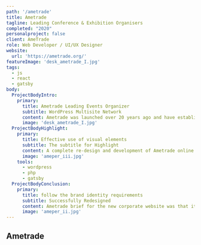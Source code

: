 ```yaml
---
path: '/ametrade'
title: Ametrade
tagline: Leading Conference & Exhibition Organisers
completed: "2020"
personalproject: false
client: AmeTrade
role: Web Developer / UI/UX Designer
website:
  url: 'https://ametrade.org/'
featureImage: 'desk_ametrade_I.jpg'
tags:
  - js
  - react
  - gatsby
body:
  ProjectBodyIntro:
    primary:
      title: Ametrade Leading Events Organizer
      subtitle: WordPress Multisite Network
      content: Ametrade was launched over 20 years ago and have established themselves as a leader organising world-class industry focused events. Their solutions serve over 100 thousand professionals around the world to showcase products and services. Building a centralized content management system, Media management in one place shared media across the multisite Updating the outdated look and feel of the blogs and create a better and modern vision Audience International had to support differente languages The booking system is a flexible form with several dropdowns
      image: 'desk_ametrade_I.jpg'
  ProjectBodyHighlight:
    primary:
      title: Effective use of visual elements
      subtitle: The subtitle for Highlight
      content: A complete re-design and development of Ametrade online presence. A key aim for this project was to deliver an outstanding brand & interactive online experience for users, one that allowed the user to simply and quickly access information on Ametrade services. Visual Hierarchy, Choosing UI Colors, clear data presentation via menus, catalogs, etc. technical and server-side considerations. all WordPress Core, plugins and themes updates, and user management can be done from one centralized place, instead of having the need to update each site separately.
      image: 'ameper_iii.jpg'
    tools:
      - wordpress
      - php
      - gatsby
  ProjectBodyConclusion:
    primary:
      title: follow the brand identity requirements
      subtitle: Successfully Redesigned
      content: Ametrade brief for the new corporate website was that it must be clear, clean and highlight its brand, ethics and strength in the events market. A careful look into the style definitions of the main site and coming up with a similar look and feel for the new theme
      image: 'ameper_ii.jpg'
---
```


## Ametrade